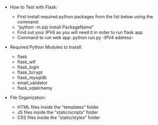 - How to Test with Flask:

  - First install required python packages from the list below using the command:
  - "python -m pip install PackageName"
  - Find out your IPV4 as you will need it in order to run flask app
  - Command to run web app: python run.py -IPV4 address-

- Required Python Modules to Install:

  - flask
  - flask_wtf
  - flask_login
  - flask_bcrypt
  - flask_mysqldb
  - email_validator
  - flask_sqlalchemy

- File Organization:

  - HTML files inside the "templates" folder
  - JS files inside the "static/scripts" folder
  - CSS files inside the "static/styles" folder
